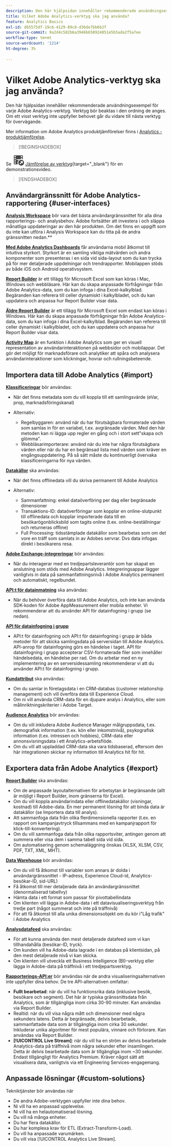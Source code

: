 ```yaml
---
description: Den här hjälpsidan innehåller rekommenderade användningsexempel för varje Adobe Analytics-verktyg. Verktyg bör beaktas i den ordning de anges. Om ett visst verktyg inte uppfyller behovet går du vidare till nästa verktyg för övervägande.
title: Vilket Adobe Analytics-verktyg ska jag använda?
feature: Analytics Basics
exl-id: d65575df-19c6-4129-89c8-d36de7bb6b2f
source-git-commit: 9a2d4c582b6a3946b658924851e5b5ada2f5a7ee
workflow-type: tm+mt
source-wordcount: '1214'
ht-degree: 3%

---
```


# Vilket Adobe Analytics-verktyg ska jag använda?

Den här hjälpsidan innehåller rekommenderade användningsexempel för varje Adobe Analytics-verktyg. Verktyg bör beaktas i den ordning de anges. Om ett visst verktyg inte uppfyller behovet går du vidare till nästa verktyg för övervägande.

Mer information om Adobe Analytics produktjämförelser finns i [Analytics - produktjämförelse](/help/analyze/get-started/analytics-product-comparison.md).


>[!BEGINSHADEBOX]

Se ![VideoCheckedOut](/help/assets/icons/VideoCheckedOut.svg) [Jämförelse av verktyg](https://video.tv.adobe.com/v/27220?quality=12&learn=on){target="_blank"} för en demonstrationsvideo.

>[!ENDSHADEBOX]


## Användargränssnitt för Adobe Analytics-rapportering {#user-interfaces}

**[Analysis Workspace](/help/analyze/analysis-workspace/home.md)** bör vara det bästa användargränssnittet för alla dina rapporterings- och analysbehov. Adobe fortsätter att investera i och släppa månatliga uppdateringar av den här produkten. Om det finns en uppgift som du inte kan utföra i Analysis Workspace kan du titta på de andra gränssnitten nedan.**

**[Med Adobe Analytics Dashboards](/help/analyze/mobile-app/home.md)** får användarna mobil åtkomst till intuitiva styrkort. Styrkort är en samling viktiga mätvärden och andra komponenter som presenteras i en sida vid sida-layout som du kan trycka på för mer detaljerade uppdelningar och trendrapporter. Mobilappen stöds av både iOS och Android operativsystem.

**[Report Builder](/help/analyze/report-builder/rb-overview.md)** är ett tillägg för Microsoft Excel som kan köras i Mac, Windows och webbläsare. Här kan du skapa anpassade förfrågningar från Adobe Analytics-data, som du kan infoga i dina Excel-kalkylblad. Begäranden kan referera till celler dynamiskt i kalkylbladet, och du kan uppdatera och anpassa hur Report Builder visar data.

**[Äldre Report Builder](/help/analyze/legacy-report-builder/home.md)** är ett tillägg för Microsoft Excel som endast kan köras i Windows. Här kan du skapa anpassade förfrågningar från Adobe Analytics-data, som du kan infoga i dina Excel-kalkylblad. Begäranden kan referera till celler dynamiskt i kalkylbladet, och du kan uppdatera och anpassa hur Report Builder visar data.

**[Activity Map](/help/analyze/activity-map/overview.md)** är en funktion i Adobe Analytics som ger en visuell representation av användarinteraktionen på webbsidor och mobilappar. Det gör det möjligt för marknadsförare och analytiker att spåra och analysera användarinteraktioner som klickningar, hovrar och rullningsbeteende.

## Importera data till Adobe Analytics {#import}

**[Klassificeringar](/help/components/classifications/c-classifications.md)** bör användas:

* När det finns metadata som du vill koppla till ett samlingsvärde (eVar, prop, marknadsföringskanal)
* Alternativ:

   * Regelbyggaren: använd när du har förutsägbara formaterade värden som samlas in för en variabel, t.ex. avgränsade värden. Med den här metoden kan ni lägga upp regler en gång och i stort sett&quot;skapa och glömma&quot;.
   * Webbläsarimporterare: använd när du inte har några förutsägbara värden eller när du har en begränsad lista med värden som kräver en engångsuppdatering. På så sätt måste du kontinuerligt övervaka klassificeringarna för nya värden.

**[Datakällor](/help/import/data-sources/overview.md)** ska användas:

* När det finns offlinedata vill du skriva permanent till Adobe Analytics
* Alternativ:

   * Sammanfattning: enkel dataöverföring per dag eller begränsade dimensioner
   * Transaktions-ID: dataöverföringar som kopplar en online-slutpunkt till offlinedata och kopplar importerade data till en besökarögonblicksbild som tagits online (t.ex. online-beställningar och returneras offline)
   * Full Processing: tidsstämplade datakällor som bearbetas som om det vore en träff som samlats in av Adobes servrar. Dvs data infogas direkt i besökarens resa.

**[Adobe Exchange-integreringar](https://www.adobeexchange.com/experiencecloud.html)** bör användas:

* När du interagerar med en tredjepartsleverantör som har skapat en anslutning som stöds med Adobe Analytics. Integreringsappar lägger vanligtvis in data på sammanfattningsnivå i Adobe Analytics permanent och automatiskt, regelbundet.

**[API:t för datainmatning](/help/import/c-data-insertion-api/c-data-insertion-api.md)** ska användas:

* När du behöver överföra data till Adobe Analytics, och inte kan använda SDK-koden för Adobe AppMeasurement eller mobila enheter. Vi rekommenderar att du använder API för datainfogning i grupp (se nedan).

**[API för datainfogning i grupp](https://www.adobe.io/apis/experiencecloud/analytics/docs.html#!AdobeDocs/analytics-2.0-apis/master/bdia.md)**

* API:t för datainfogning och API:t för datainfogning i grupp är båda metoder för att skicka samlingsdata på serversidan till Adobe Analytics. API-anrop för datainfogning görs en händelse i taget. API för datainfogning i grupp accepterar CSV-formaterade filer som innehåller händelsedata, en händelse per rad. Om du arbetar med en ny implementering av en serversidessamling rekommenderar vi att du använder API:t för datainfogning i grupp.

**[Kundattribut](https://experienceleague.adobe.com/docs/core-services/interface/customer-attributes/attributes.html?lang=sv-SE)** ska användas:

* Om du samlar in företagsdata i en CRM-databas (customer relationship management) och vill överföra data till Experience Cloud.
* Om ni vill använda CRM-data för en djupare analys i Analytics, eller som målinriktningskriterier i Adobe Target.

**[Audience Analytics](/help/integrate/c-audience-analytics/mc-audiences-aam.md)** bör användas:

* Om du vill inkludera Adobe Audience Manager målgruppsdata, t.ex. demografisk information (t.ex. kön eller inkomstnivå), psykografisk information (t.ex. intressen och hobbies), CRM-data eller annonsvisningsdata i ett Analytics-arbetsflöde.
* Om du vill att uppladdad CRM-data ska vara tidsbaserad, eftersom den här integrationen skickar ny information till Analytics hit för hit.

## Exportera data från Adobe Analytics {#export}

**[Report Builder](/help/analyze/report-builder/rb-overview.md)** ska användas:

* Om de anpassade layoutalternativen för arbetsytan är begränsande (allt är möjligt i Report Builder, inom gränserna för Excel).
* Om du vill koppla användarindata eller offlinedatakällor (visningar, kostnad) till Adobe-data. En mer permanent lösning för att binda data är datakällor (se Importera data till analys).
* Att sammanfoga data från olika flerdimensionella rapporter (t.ex. en rapport om kampanjavtryck tillsammans med en kampanjrapport för klick-till-konvertering).
* Om du vill sammanfoga data från olika rapportsviter, antingen genom att summera eller visa dem i samma tabell sida vid sida.
* Om automatisering genom schemaläggning önskas (XLSX, XLSM, CSV, PDF, TXT, XML, MHT).

**[Data Warehouse](/help/export/data-warehouse/data-warehouse.md)** bör användas:

* Om du vill få åtkomst till variabler som annars är dolda i användargränssnittet - IP-adress, Experience Cloud-id, Analytics-besökar-ID, sid-URL)
* Få åtkomst till mer detaljerade data än användargränssnittet (denormaliserad tabellvy)
* Hämta data i ett format som passar för pivottabellindata
* Om klienten vill lägga in Adobe-data i ett datavisualiseringsverktyg från tredje part (något summerat och inte på träffnivå)
* För att få åtkomst till alla unika dimensionsobjekt om du kör i&quot;Låg trafik&quot; i Adobe Analytics

**[Analysdatafeed](/help/export/analytics-data-feed/c-df-contents/datafeeds-contents.md)** ska användas:

* För att kunna använda den mest detaljerade datafeed som vi kan tillhandahålla (besökar-ID, tryck).
* Om kunden vill ha Adobe-data lagrade i en databas på klientsidan, på den mest detaljerade nivå vi kan skicka.
* Om klienten vill utveckla ett Business Intelligence (BI)-verktyg eller lägga in Adobe-data på träffnivå i ett tredjepartsverktyg.

**[Rapporterings-API:er](https://www.adobe.io/apis/experiencecloud/analytics/docs.html#!AdobeDocs/analytics-2.0-apis/master/reporting-guide.md)** bör användas när de andra visualiseringsalternativen inte uppfyller dina behov. De tre API-alternativen omfattar:

* **Fullt bearbetad**: när du vill ha funktionsrika data (inklusive besök, besökare och segment). Det här är typiska gränssnittsdata från Analytics, som är tillgängliga inom cirka 30-90 minuter. Kan användas via Report Builder.
* **&#x200B;**&#x200B;Realtid: när du vill visa några mått och dimensioner med några sekunders latens. Detta är begränsade, delvis bearbetade, sammanfattade data som är tillgängliga inom cirka 30 sekunder. Inkluderar unika algoritmer för mest populära, vinnare och förlorare. Kan användas via Report Builder.
* **[!UICONTROL Live Stream]**: när du vill ha en ström av delvis bearbetade Analytics-data på träffnivå inom några sekunder efter insamlingen. Detta är delvis bearbetade data som är tillgängliga inom ~30 sekunder. Endast tillgängligt för Analytics Premium. Kräver något sätt att visualisera data, vanligtvis via ett Engineering Services-engagemang.

## Anpassade lösningar {#custom-solutions}

Tekniktjänster bör användas när

* De andra Adobe-verktygen uppfyller inte dina behov.
* Ni vill ha en anpassad upplevelse.
* Ni vill ha en helautomatiserad lösning.
* Du vill nå många enheter.
* Du har flera datakällor.
* Du har komplexa krav för ETL (Extract-Transform-Load).
* Du vill ha anpassade varumärken.
* Du vill visa [!UICONTROL Analytics Live Stream].
